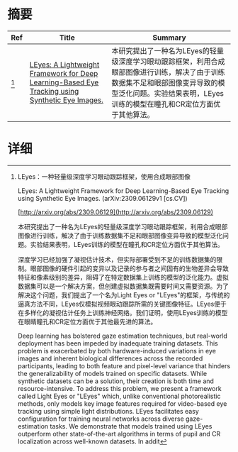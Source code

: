 # 摘要

| Ref | Title | Summary |
| --- | --- | --- |
| [^1] | [LEyes: A Lightweight Framework for Deep Learning-Based Eye Tracking using Synthetic Eye Images.](http://arxiv.org/abs/2309.06129) | 本研究提出了一种名为LEyes的轻量级深度学习眼动跟踪框架，利用合成眼部图像进行训练，解决了由于训练数据集不足和眼部图像变异导致的模型泛化问题。实验结果表明，LEyes训练的模型在瞳孔和CR定位方面优于其他算法。 |

# 详细

[^1]: LEyes：一种轻量级深度学习眼动跟踪框架，使用合成眼部图像

    LEyes: A Lightweight Framework for Deep Learning-Based Eye Tracking using Synthetic Eye Images. (arXiv:2309.06129v1 [cs.CV])

    [http://arxiv.org/abs/2309.06129](http://arxiv.org/abs/2309.06129)

    本研究提出了一种名为LEyes的轻量级深度学习眼动跟踪框架，利用合成眼部图像进行训练，解决了由于训练数据集不足和眼部图像变异导致的模型泛化问题。实验结果表明，LEyes训练的模型在瞳孔和CR定位方面优于其他算法。

    

    深度学习已经加强了凝视估计技术，但实际部署受到不足的训练数据集的限制。眼部图像的硬件引起的变异以及记录的参与者之间固有的生物差异会导致特征和像素级别的差异，阻碍了在特定数据集上训练的模型的泛化能力。虚拟数据集可以是一个解决方案，但创建虚拟数据集既需要时间又需要资源。为了解决这个问题，我们提出了一个名为Light Eyes or "LEyes"的框架，与传统的逼真方法不同，LEyes仅模拟视频眼动跟踪所需的关键图像特征。LEyes便于在多样化的凝视估计任务上训练神经网络。我们证明，使用LEyes训练的模型在眼睛瞳孔和CR定位方面优于其他最先进的算法。

    Deep learning has bolstered gaze estimation techniques, but real-world deployment has been impeded by inadequate training datasets. This problem is exacerbated by both hardware-induced variations in eye images and inherent biological differences across the recorded participants, leading to both feature and pixel-level variance that hinders the generalizability of models trained on specific datasets. While synthetic datasets can be a solution, their creation is both time and resource-intensive. To address this problem, we present a framework called Light Eyes or "LEyes" which, unlike conventional photorealistic methods, only models key image features required for video-based eye tracking using simple light distributions. LEyes facilitates easy configuration for training neural networks across diverse gaze-estimation tasks. We demonstrate that models trained using LEyes outperform other state-of-the-art algorithms in terms of pupil and CR localization across well-known datasets. In addit
    

